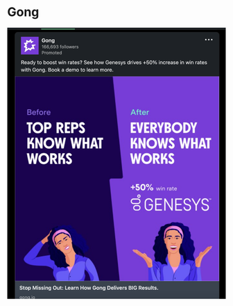 # Gong

![Screen Shot 2022-10-06 at 11.08.10 PM.png](Gong%2056fdd1db7f1f439e9bfbc38416adcbe4/Screen_Shot_2022-10-06_at_11.08.10_PM.png)
